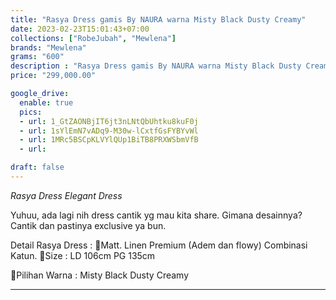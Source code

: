 ```yaml
---
title: "Rasya Dress gamis By NAURA warna Misty Black Dusty Creamy"
date: 2023-02-23T15:01:43+07:00
collections: ["RobeJubah", "Mewlena"]
brands: "Mewlena"
grams: "600"
description : "Rasya Dress gamis By NAURA warna Misty Black Dusty Creamy"
price: "299,000.00"

google_drive:
  enable: true
  pics:
  - url: 1_GtZAONBjIT6jt3nLNtQbUhtku8kuF0j
  - url: 1sYlEmN7vADq9-M30w-lCxtfGsFYBYvWl
  - url: 1MRc5BSCpKLVYlQUp1BiTB8PRXWSbmVfB
  - url: 

draft: false
---
```


*Rasya Dress* 
_Elegant Dress_ 

Yuhuu, ada lagi nih dress cantik yg mau kita share. 
Gimana desainnya? 
Cantik dan pastinya exclusive ya bun. 

Detail Rasya Dress :
💐Matt. Linen Premium (Adem dan flowy) Combinasi Katun.
💐Size : 
LD 106cm
PG 135cm

💐Pilihan Warna :
Misty Black
Dusty
Creamy

-----------
